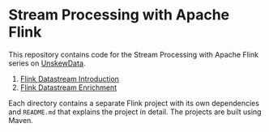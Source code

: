 Stream Processing with Apache Flink
===

This repository contains code for the Stream Processing with Apache Flink series on [UnskewData](https://unskewdata.com/blog).


1. [Flink Datastream Introduction](./flink-datastream-demo/)
2. [Flink Datastream Enrichment](./flink-datastream-enrichment/)

Each directory contains a separate Flink project with its own dependencies and `README.md` that explains the project in detail. The projects are built using Maven.
